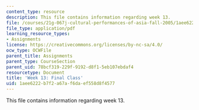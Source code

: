 ```yaml
---
content_type: resource
description: This file contains information regarding week 13.
file: /courses/21g-067j-cultural-performances-of-asia-fall-2005/1aee6222b7f2a67af6daef558d8f4577_MIT21G_067JF05_dis_qs13.pdf
file_type: application/pdf
learning_resource_types:
- Assignments
license: https://creativecommons.org/licenses/by-nc-sa/4.0/
ocw_type: OCWFile
parent_title: Assignments
parent_type: CourseSection
parent_uid: 78bcf319-229f-9192-d8f1-5eb107ebdaf4
resourcetype: Document
title: 'Week 13: Final Class'
uid: 1aee6222-b7f2-a67a-f6da-ef558d8f4577
---
```

This file contains information regarding week 13.